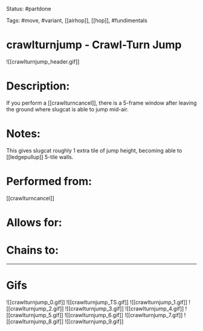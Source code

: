 Status: #partdone

Tags: #move, #variant, [[airhop]], [[hop]], #fundimentals

# crawlturnjump - Crawl-Turn Jump
![[crawlturnjump_header.gif]]
# Description:
If you perform a [[crawlturncancel]], there is a 5-frame window after leaving the ground where slugcat is able to jump mid-air.

# Notes:
This gives slugcat roughly 1 extra tile of jump height, becoming able to [[ledgepullup]] 5-tile walls.

# Performed from:
[[crawlturncancel]]

# Allows for:


# Chains to:


___
# Gifs
![[crawlturnjump_0.gif]]
![[crawlturnjump_TS.gif]]
![[crawlturnjump_1.gif]]
![[crawlturnjump_2.gif]]
![[crawlturnjump_3.gif]]
![[crawlturnjump_4.gif]]
![[crawlturnjump_5.gif]]
![[crawlturnjump_6.gif]]
![[crawlturnjump_7.gif]]
![[crawlturnjump_8.gif]]
![[crawlturnjump_9.gif]]